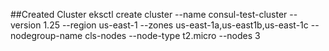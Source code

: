 ##Created Cluster
eksctl create cluster --name consul-test-cluster --version 1.25 --region us-east-1 --zones us-east-1a,us-east1b,us-east-1c --nodegroup-name cls-nodes --node-type t2.micro --nodes 3
